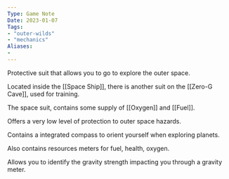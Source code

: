 ```yaml
---
Type: Game Note
Date: 2023-01-07
Tags:
- "outer-wilds"
- "mechanics"
Aliases:
- 
---
```

Protective suit that allows you to go to explore the outer space.

Located inside the [[Space Ship]], there is another suit on the [[Zero-G Cave]], used for training.

The space suit, contains some supply of [[Oxygen]] and [[Fuel]].

Offers a very low level of protection to outer space hazards.

Contains a integrated compass to orient yourself when exploring planets.

Also contains resources meters for fuel, health, oxygen.

Allows you to identify the gravity strength impacting you through a gravity meter.